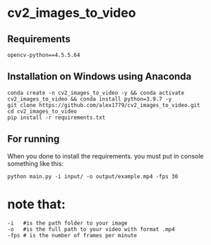 # cv2_images_to_video

## Requirements
```
opencv-python==4.5.5.64
```

## Installation on Windows using Anaconda
```
conda create -n cv2_images_to_video -y && conda activate cv2_images_to_video && conda install python=3.9.7 -y
git clone https://github.com/alex1779/cv2_images_to_video.git
cd cv2_images_to_video
pip install -r requirements.txt
```

## For running

When you done to install the requirements.
you must put in console something like this:

```
python main.py -i input/ -o output/example.mp4 -fps 30
```

# note that:

	-i   #is the path folder to your image	
	-o   #is the full path to your video with format .mp4 
	-fps # is the number of frames per minute



